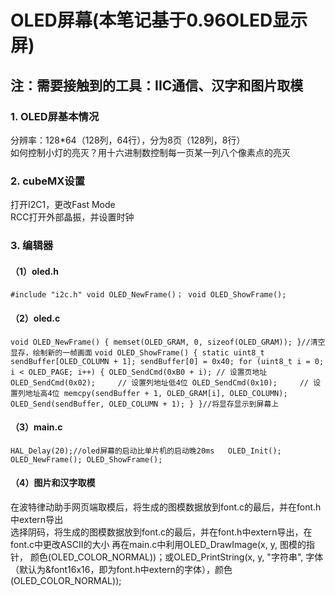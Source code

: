 # OLED屏幕(本笔记基于0.96OLED显示屏)
## 注：需要接触到的工具：IIC通信、汉字和图片取模
### 1. OLED屏基本情况
分辨率：128*64（128列，64行），分为8页（128列，8行）  
如何控制小灯的亮灭？用十六进制数控制每一页某一列八个像素点的亮灭
### 2. cubeMX设置
打开I2C1，更改Fast Mode  
RCC打开外部晶振，并设置时钟  
### 3. 编辑器
#### （1）oled.h
`#include "i2c.h"
void OLED_NewFrame()；
void OLED_ShowFrame();`
#### （2）oled.c
`void OLED_NewFrame() {
  memset(OLED_GRAM, 0, sizeof(OLED_GRAM));
}//清空显存，绘制新的一帧画面`
`void OLED_ShowFrame() {
  static uint8_t sendBuffer[OLED_COLUMN + 1];
  sendBuffer[0] = 0x40;
  for (uint8_t i = 0; i < OLED_PAGE; i++) {
    OLED_SendCmd(0xB0 + i); // 设置页地址
    OLED_SendCmd(0x02);     // 设置列地址低4位
    OLED_SendCmd(0x10);     // 设置列地址高4位
    memcpy(sendBuffer + 1, OLED_GRAM[i], OLED_COLUMN);
    OLED_Send(sendBuffer, OLED_COLUMN + 1);
  }
}//将显存显示到屏幕上`
 
#### （3）main.c
`
HAL_Delay(20);//oled屏幕的启动比单片机的启动晚20ms  
OLED_Init();
OLED_NewFrame();
OLED_ShowFrame();
`
#### （4）图片和汉字取模
在波特律动助手网页端取模后，将生成的图模数据放到font.c的最后，并在font.h中extern导出  
选择阴码，将生成的图模数据放到font.c的最后，并在font.h中extern导出，在font.c中更改ASCII的大小
再在main.c中利用OLED_DrawImage(x, y, 图模的指针， 颜色(OLED_COLOR_NORMAL))；或OLED_PrintString(x, y, "字符串", 字体（默认为&font16x16，即为font.h中extern的字体），颜色(OLED_COLOR_NORMAL));

